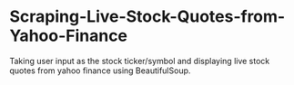 # Scraping-Live-Stock-Quotes-from-Yahoo-Finance
Taking user input as the stock ticker/symbol and displaying live stock quotes from yahoo finance using BeautifulSoup.
